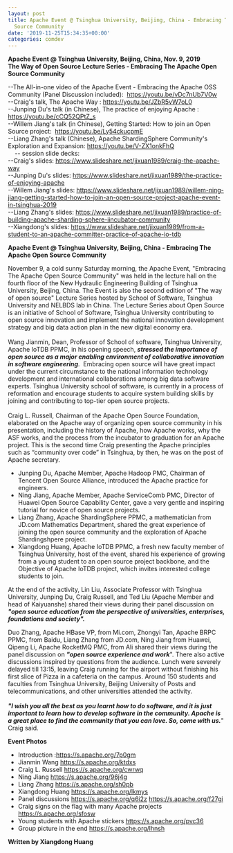 ```yaml
---
layout: post
title: Apache Event @ Tsinghua University, Beijing, China - Embracing The Apache Open
  Source Community
date: '2019-11-25T15:34:35+00:00'
categories: comdev
---
```

<p> <strong>Apache Event @ Tsinghua University, Beijing, China, Nov. 9, 2019</strong><br /> <strong>The Way of Open Source Lecture Series - Embracing The Apache Open Source Community</strong></p> 
  <p>--The All-in-one video of the Apache Event - Embracing the Apache OSS Community (Panel Discussion included):&nbsp; <a href="https://youtu.be/vDc7nUb7V0w">https://youtu.be/vDc7nUb7V0w</a><br />--Craig's talk, The Apache Way : <a href="https://youtu.be/JZbR5vW7oL0">https://youtu.be/JZbR5vW7oL0</a><br />--Junping Du's talk (in Chinese), The practice of enjoying Apache : <a href="https://youtu.be/cCQ52QPtZ_s">https://youtu.be/cCQ52QPtZ_s</a><br />--Willem Jiang's talk (in Chinese), Getting Started: How to join an Open Source project:&nbsp; <a href="https://youtu.be/Ly54ckucpmE">https://youtu.be/Ly54ckucpmE</a><br />--Liang Zhang's talk (Chinese), Apache ShardingSphere Community's Exploration and Expansion: <a href="https://youtu.be/V-ZX1onkFhQ">https://youtu.be/V-ZX1onkFhQ</a><br />&nbsp; &nbsp; -- session slide decks:<br />--Craig's slides: <a href="https://www.slideshare.net/jixuan1989/craig-the-apache-way">https://www.slideshare.net/jixuan1989/craig-the-apache-way</a><br />--Junping Du's slides: <a href="https://www.slideshare.net/jixuan1989/the-practice-of-enjoying-apache">https://www.slideshare.net/jixuan1989/the-practice-of-enjoying-apache</a><br />--Willem Jiang's slides: <a href="https://www.slideshare.net/jixuan1989/willem-ning-jiang-getting-started-how-to-join-an-open-source-project-apache-event-in-tsinghua-2019">https://www.slideshare.net/jixuan1989/willem-ning-jiang-getting-started-how-to-join-an-open-source-project-apache-event-in-tsinghua-2019</a><br />--Liang Zhang's slides: <a href="https://www.slideshare.net/jixuan1989/practice-of-building-apache-sharding-sphere-iincubator-community">https://www.slideshare.net/jixuan1989/practice-of-building-apache-sharding-sphere-iincubator-community</a><br />--Xiangdong's slides: <a href="https://www.slideshare.net/jixuan1989/from-a-student-to-an-apache-committer-practice-of-apache-io-tdb">https://www.slideshare.net/jixuan1989/from-a-student-to-an-apache-committer-practice-of-apache-io-tdb</a><br /></p> 
  <p><strong>Apache Event @ Tsinghua University, Beijing, China - Embracing The Apache Open Source Community</strong></p> 
  <p>November 9, a cold sunny Saturday morning, the Apache Event, &quot;Embracing The Apache Open Source Community&quot; was held in the lecture hall on the fourth floor of the New Hydraulic Engineering Building of Tsinghua University, Beijing, China. The Event is also the second edition of &quot;The way of open source&quot; Lecture Series hosted by School of Software, Tsinghua University and NELBDS lab in China. The Lecture Series about Open Source is an initiative of School of Software, Tsinghua University contributing to open source innovation and implement the national innovation development strategy and big data action plan in the new digital economy era.<br /><br /> Wang Jianmin, Dean, Professor of School of software, Tsinghua University, Apache IoTDB PPMC, in his opening speech, <em><strong>stressed the importance of open source as a major enabling environment of collaborative innovation in software engineering</strong></em>.&nbsp; Embracing open source will have great impact under the current circumstance to the national information technology development and international collaborations among big data software experts. Tsinghua University school of software, is currently in a process of reformation and encourage students to acquire system building skills by joining and contributing to top-tier open source projects. <br /><br />Craig L. Russell, Chairman of the Apache Open Source Foundation, elaborated on the Apache way of organizing open source community in his presentation, including the history of Apache, how Apache works, why the ASF works, and the process from the incubator to graduation for an Apache project. This is the second time Craig presenting the Apache principles such as “community over code” in Tsinghua, by then, he was on the post of Apache secretary. </p> 
  <ul> 
    <li>Junping Du, Apache Member, Apache Hadoop PMC, Chairman of Tencent Open Source Alliance, introduced the Apache practice for engineers. </li> 
    <li>Ning Jiang, Apache Member, Apache ServiceComb PMC, Director of Huawei Open Source Capability Center, gave a very gentle and inspiring tutorial for novice of open source projects. </li> 
    <li>Liang Zhang, Apache ShardingSphere PPMC, a mathematician from JD.com Mathematics Department, shared the great experience of joining the open source community and the exploration of Apache Shardingshpere project. </li> 
    <li>Xiangdong Huang, Apache IoTDB PPMC, a fresh new faculty member of Tsinghua University, host of the event, shared his experience of growing from a young student to an open source project backbone, and the Objective of Apache IoTDB project, which invites interested college students to join.</li> 
  </ul> 
  <p>At the end of the activity, Lin Liu, Associate Professor with Tsinghua University, Junping Du, Craig Russell, and Ted Liu (Apache Member and head of Kaiyuanshe) shared their views during their panel discussion on<strong><em> &quot;open source education from the perspective of universities, enterprises, foundations and society&quot;.</em></strong> </p> 
  <p>Duo Zhang, Apache HBase VP, from Mi.com, Zhongyi Tan, Apache BRPC PPMC, from Baidu, Liang Zhang from JD.com, Ning Jiang from Huawei, Qipeng Li, Apache RocketMQ PMC, from Ali shared their views during the panel discussion on <em><strong>&quot;open source experience and work</strong></em>&quot;. There also active discussions inspired by questions from the audience. Lunch were severely delayed till 13:15, leaving Craig running for the airport without finishing his first slice of Pizza in a cafeteria on the campus. Around 150 students and faculties from Tsinghua University, Beijing University of Posts and telecommunications, and other universities attended the activity. <br /><br /><strong><em>&quot;I wish you all the best as you learnt how to do software, and it is just important to learn how to develop software in the community. Apache is a great place to find the community that you can love. So, come with us.</em></strong>&quot; Craig said.</p> 
  <p><strong>Event Photos</strong></p> 
  <ul> 
    <li>Introduction :<a href="https://s.apache.org/7p0gm">https://s.apache.org/7p0gm</a> </li> 
    <li>Jianmin Wang <a href="https://s.apache.org/ktdxs">https://s.apache.org/ktdxs</a></li> 
    <li>Craig L. Russell <a href="https://s.apache.org/cwrwq">https://s.apache.org/cwrwq</a></li> 
    <li>Ning Jiang <a href="https://s.apache.org/96j4g">https://s.apache.org/96j4g</a></li> 
    <li>Liang Zhang <a href="https://s.apache.org/sh0pb">https://s.apache.org/sh0pb</a></li> 
    <li>Xiangdong Huang <a href="https://s.apache.org/lkmys">https://s.apache.org/lkmys</a></li> 
    <li>Panel discussions <a href="https://s.apache.org/q6i2z">https://s.apache.org/q6i2z</a> <a href="https://s.apache.org/f27gi">https://s.apache.org/f27gi</a></li> 
    <li>Craig signs on the flag with many Apache projects <a href="https://s.apache.org/sfosw">https://s.apache.org/sfosw</a> <br /></li> 
    <li>Young students with Apache stickers <a href="https://s.apache.org/pvc36">https://s.apache.org/pvc36</a></li> 
    <li>Group picture in the end <a href="https://s.apache.org/lhnsh">https://s.apache.org/lhnsh</a></li> 
  </ul> 
  <p><strong>Written by Xiangdong Huang </strong></p>
